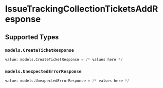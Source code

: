# IssueTrackingCollectionTicketsAddResponse


## Supported Types

### `models.CreateTicketResponse`

```python
value: models.CreateTicketResponse = /* values here */
```

### `models.UnexpectedErrorResponse`

```python
value: models.UnexpectedErrorResponse = /* values here */
```

